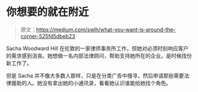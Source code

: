 # 你想要的就在附近

> 原文：<https://medium.com/swlh/what-you-want-is-around-the-corner-525fd5dbeb23>

Sacha Woodward Hill 在伦敦的一家律师事务所工作，但她对必须时刻响应客户的需求感到沮丧。她想做一名内部法律顾问，帮助支持她所在的企业。是时候找份新工作了。

但是 Sacha 并不像大多数人那样，只是在分类广告中搜寻，然后申请那些需要法律援助的人。她没有拿出她的小通讯录，看看她认识谁能给她找个角色。